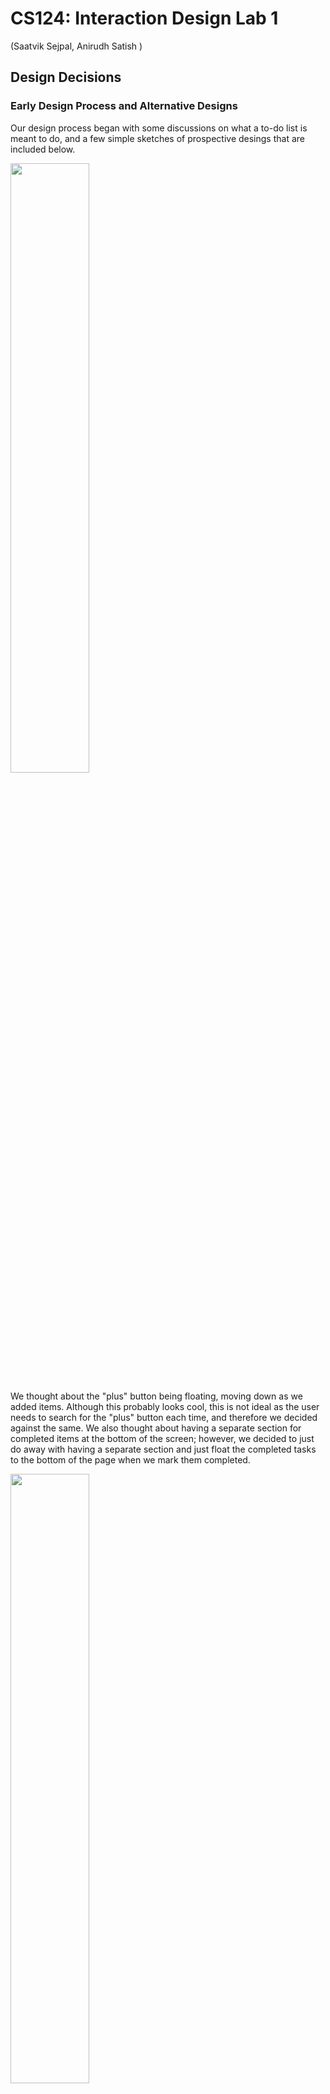 
# CS124: Interaction Design Lab 1

(Saatvik Sejpal, Anirudh Satish
)

## Design Decisions

### Early Design Process and Alternative Designs
Our design process began with some discussions on what a to-do list is meant to do, and a few simple
sketches of prospective desings that are included below.


<img src='Page2.png' text-align='center' width=50%/>

We thought about the "plus" button being floating, moving down as we added items.
Although this probably looks cool, this is not ideal as the user needs to search for the "plus"
button each time, and therefore we decided against the same.
We also thought about having a separate section for completed items at the bottom of the screen; however, we decided
to just do away with having a separate section and just float the completed tasks to the bottom of the page when we mark them
completed.

<img src='Page3.png' text-align='center' width=50%/>

The intent of the "plus" button in our initial designs was to bring up a text box
for input. But after some deliberation, we came to the conclusion that this was unnecessarily
complicated and tedious. Thus we reverted to a fixed text input box at the top of our list, 
with a plus button to add the item to the list.


## Final Design:

When an item is added to our list, and the enter/plus button is hit, it gets added to the list much like it would to a stack, 
that is it gets added to the top, and the other elements would move down to make space for the newly 
added item. 
When an item is clicked, it gets marked as checked, both via the checkbox and the text itself being striked-through. It also floats to the bottom of the page with the other
completed items.
We decided to go with this design as it makes it abundantly clear to the user when an item is marked as checked/completed or not. 

Additionally, if we ever were to have too many elements in the list, a scroll wheel would be visible on the right to allow the user to scroll through
all the items in the list, and this also avoids against any instances of the items of the list overlapping with the delete and hide buttons
at the bottom of the application. 

The "Hide Completed" Button's purpose is to hide all completed/checked tasks, and the "Delete Completed" button is meant 
to delete all completed tasks from the list.

<img src='Page4.png' text-align='center' width=50%/>


## User Testing:

We showed our project to one of our roommates, who we will refer to as Person A in this section. As we do not have a working 
page/application due to the lack of javascript, we just spoke about the design, their first thoughts on how useable it was, etc. 

Person A believed that our application was quite clear on how to add elements to the to-do list, which was via the text input at the top
followed by an enter keystroke, or hitting the plus button. Additionally, they liked our idea of how checked items/completed items 
would float down the list and pile up at the bottom of the list, creating a clear demarcation between uncompleted and completed tasks. 

They did mention something that we feel could be useful if we are ever to actually implement javascript for this application. To edit 
items that are already in the list, they felt that a long press on mobile was the most intuitive and logical way to edit tasks. 
Therefore, we would like to add this functionality in our future implementation. 



## Screenshots and Images from our implementation:

Attached below is a screenshot of our application at a random stage, with some items in the list, and some items marked as checked.

<img src='Screenshots/MainHTMLPic.png' width=50%/>

We also have images from different stages of our application to show the flow when completing the different tasks that it is intended to do. 

### Task 1: Adding a task to an empty list

Screen at the Beginning of the task:

<img src='Screenshots/PreTask1.png' width=50%/>

Screen during the process of adding an item to the list:

<img src='Screenshots/IntermediateTask1.png' width=50%/>

Screen after adding said item to the list:

<img src='Screenshots/PostTask1.png' width=50%/>

### Task 2: Adding an element to a non-empty List

Screen at the Beginning of the task:

<img src='Screenshots/PreTask2.png' width=50%/>

Screen during the process of adding the item to the list:

<img src='Screenshots/IntermediateTask2.png' width=50%/>

Screen after adding said item to the list:

<img src='Screenshots/PostTask2.png' width=50%/>

Here we can see how our app deals with new items when there are already existing things to do. 
It simply adds it to the top, and moves the rest down, like a stack. 


### Task 3: Mark an Item completed

Screen at the Beginning of the task:

<img src='Screenshots/PreTask3.png' width=50%/>

Screen after marking item as completed:

<img src='Screenshots/PostTask3.png' width=50%/>

Our app moves the completed items to the bottom of the list, as talked about earlier, therefore grouping all
completed and uncompleted items together. 

### Task 4: Rename an item in the list:

Screen at the Beginning of the task:

<img src='Screenshots/PreTask4.png' width=50%/>

Screen during the process of renaming the item:

<img src='Screenshots/IntermediateTask4.png' width=50%/>

Screen after renaming the item:

<img src='Screenshots/PostTask4.png' width=50%/>

To rename the item, our text is editable, and thus when a user clicks on the text, they are able 
to rename that to whatever they please. whether this be completely removing text, or adding some more. 


### Task 5: To show only uncompleted items

To accommodate this task, we have a button called "Hide Completed", which is pretty self explanatory. 
On clicking this button, the application will hide all completed tasks from the user, and the button's text changes
to show all. Clicking this button show all will revert to the stage where all tasks, both completed and uncompleted are visible

Screen at the Beginning of the task:

<img src='Screenshots/PreTask5.png' width=50%/>

Screen after clicking hide completed button:

<img src='Screenshots/PostTask5.png' width=50%/>

### Task 6: Delete all completed tasks:

For this function, our app has a "delete completed" button, which when clicked will 
delete all items that are marked as checked/completed in the list, leaving only the uncompleted 
tasks on the screen. Unlike hide completed tasks, this is not reversible, and actually removes them, rather
than just not showing the completed tasks. 

Screen at the Beginning of the task:

<img src='Screenshots/PreTask6.png' width=50%/>

Screen after deleting all completed tasks:

<img src='Screenshots/PostTask6.png' width=50%/>





## Challenges Faced

Our initial mistake was in understanding the purpose of this lab. We thought that we had to make a fully functioning JavaScript based
Web App that would allow all the To-Do List functionalities. Hence, we spent a few hours, initially working in Raw JS trying to make this a
proper To-Do List. After we realized that the task was to simply make static webpages, our process went a lot more smoothly and we did not face any really 
problematic challenges. 

I think the primary thing that we struggled with was just not being able to align elements correctly with GridBoxes.
Also, it took us a while to select a font that we were happy with because some of the initial fonts we chose had weird ways of
displaying hyphens. Hence, we finally arrived at the QuickSand font which is a Google Font (and we think it looks pretty good!).



## Part of the Design you are most proud of: 

We are quite proud of the color scheme that we ended up using. We both think that we are not super artistic and hence are quite proud of how pleasing
our To-Do List looks. The general minimal design that we have come up with also looks quite nice in our opinion with the rounded corners of all the elements on the page.


